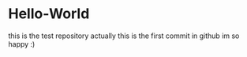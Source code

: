 # Hello-World
this is the test repository 
actually this is the first commit in github im so happy :)
